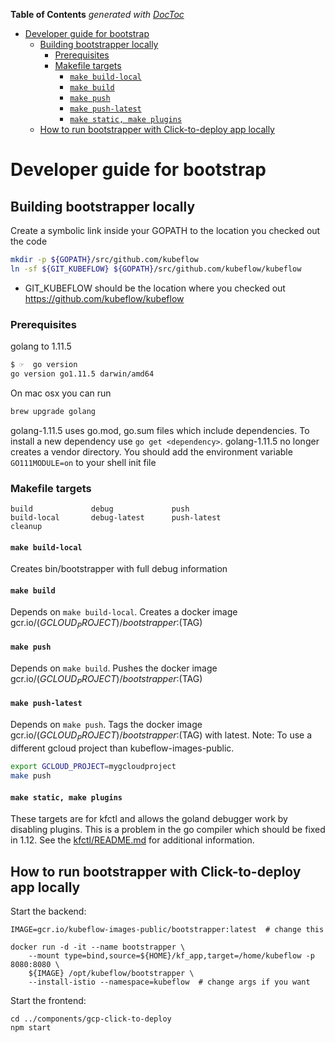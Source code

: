 <!-- START doctoc generated TOC please keep comment here to allow auto update -->
<!-- DON'T EDIT THIS SECTION, INSTEAD RE-RUN doctoc TO UPDATE -->
**Table of Contents**  *generated with [DocToc](https://github.com/thlorenz/doctoc)*

- [Developer guide for bootstrap](#developer-guide-for-bootstrap)
  - [Building bootstrapper locally](#building-bootstrapper-locally)
    - [Prerequisites](#prerequisites)
    - [Makefile targets](#makefile-targets)
      - [`make build-local`](#make-build-local)
      - [`make build`](#make-build)
      - [`make push`](#make-push)
      - [`make push-latest`](#make-push-latest)
      - [`make static, make plugins`](#make-static-make-plugins)
  - [How to run bootstrapper with Click-to-deploy app locally](#how-to-run-bootstrapper-with-click-to-deploy-app-locally)

<!-- END doctoc generated TOC please keep comment here to allow auto update -->

# Developer guide for bootstrap

## Building bootstrapper locally

Create a symbolic link inside your GOPATH to the location you checked out the code

```sh
mkdir -p ${GOPATH}/src/github.com/kubeflow
ln -sf ${GIT_KUBEFLOW} ${GOPATH}/src/github.com/kubeflow/kubeflow
```

* GIT_KUBEFLOW should be the location where you checked out https://github.com/kubeflow/kubeflow

### Prerequisites

golang to 1.11.5

```sh
$ ☞  go version
go version go1.11.5 darwin/amd64
```

On mac osx you can run

```sh
brew upgrade golang
```

golang-1.11.5 uses go.mod, go.sum files which include dependencies.
To install a new dependency use `go get <dependency>`.
golang-1.11.5 no longer creates a vendor directory.
You should add the environment variable `GO111MODULE=on` to your shell init file

### Makefile targets

```
build             debug             push
build-local       debug-latest      push-latest
cleanup
```

#### `make build-local`
Creates bin/bootstrapper with full debug information

#### `make build`
Depends on `make build-local`. Creates a docker image gcr.io/$(GCLOUD_PROJECT)/bootstrapper:$(TAG)

#### `make push`
Depends on `make build`. Pushes the docker image gcr.io/$(GCLOUD_PROJECT)/bootstrapper:$(TAG)

#### `make push-latest`
Depends on `make push`. Tags the docker image gcr.io/$(GCLOUD_PROJECT)/bootstrapper:$(TAG) with latest.
Note: To use a different gcloud project than kubeflow-images-public.
```sh
export GCLOUD_PROJECT=mygcloudproject
make push
```

#### `make static, make plugins`
These targets are for kfctl and allows the goland debugger work by disabling plugins.
This is a problem in the go compiler which should be fixed in 1.12.
See the [kfctl/README.md](./cmd/kfctl) for additional information.

## How to run bootstrapper with Click-to-deploy app locally

Start the backend:

```
IMAGE=gcr.io/kubeflow-images-public/bootstrapper:latest  # change this

docker run -d -it --name bootstrapper \
    --mount type=bind,source=${HOME}/kf_app,target=/home/kubeflow -p 8080:8080 \
    ${IMAGE} /opt/kubeflow/bootstrapper \
    --install-istio --namespace=kubeflow  # change args if you want
```

Start the frontend:

```
cd ../components/gcp-click-to-deploy
npm start
```

